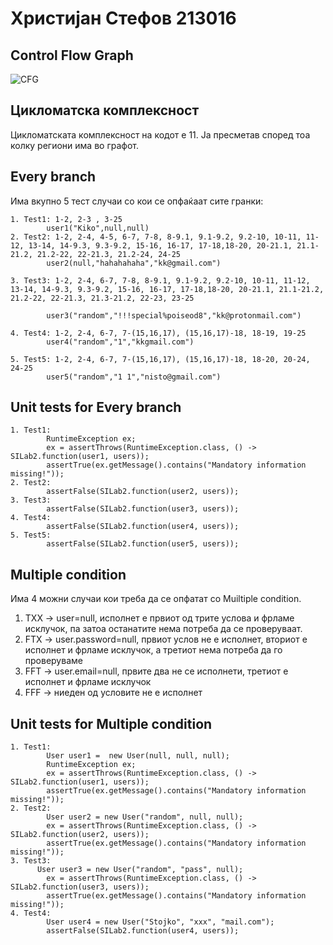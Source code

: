 # Христијан Стефов 213016

## Control Flow Graph
![CFG](https://github.com/hstefov/SI_2023_lab2_213016/assets/106402579/201b5db8-2f0a-437a-9bd5-e5071fb04da5)

## Цикломатска комплексност
Цикломатската комплексност на кодот е 11. Ја пресметав според тоа колку региони има во графот.
## Every branch
Има вкупно 5 тест случаи со кои се опфаќаат сите гранки:
```
1. Test1: 1-2, 2-3 , 3-25
        user1("Kiko",null,null)
2. Test2: 1-2, 2-4, 4-5, 6-7, 7-8, 8-9.1, 9.1-9.2, 9.2-10, 10-11, 11-12, 13-14, 14-9.3, 9.3-9.2, 15-16, 16-17, 17-18,18-20, 20-21.1, 21.1-21.2, 21.2-22, 22-21.3, 21.2-24, 24-25
        user2(null,"hahahahaha","kk@gmail.com")
        
3. Test3: 1-2, 2-4, 6-7, 7-8, 8-9.1, 9.1-9.2, 9.2-10, 10-11, 11-12, 13-14, 14-9.3, 9.3-9.2, 15-16, 16-17, 17-18,18-20, 20-21.1, 21.1-21.2, 21.2-22, 22-21.3, 21.3-21.2, 22-23, 23-25

        user3("random","!!!special%poiseod8","kk@protonmail.com")
        
4. Test4: 1-2, 2-4, 6-7, 7-(15,16,17), (15,16,17)-18, 18-19, 19-25
        user4("random","1","kkgmail.com")
        
5. Test5: 1-2, 2-4, 6-7, 7-(15,16,17), (15,16,17)-18, 18-20, 20-24, 24-25
        user5("random","1 1","nisto@gmail.com")
```
## Unit tests for Every branch
```
1. Test1:
        RuntimeException ex;
        ex = assertThrows(RuntimeException.class, () -> SILab2.function(user1, users));
        assertTrue(ex.getMessage().contains("Mandatory information missing!"));
2. Test2:
        assertFalse(SILab2.function(user2, users));
3. Test3:
        assertFalse(SILab2.function(user3, users));
4. Test4:
        assertFalse(SILab2.function(user4, users));
5. Test5:
        assertFalse(SILab2.function(user5, users));
```
## Multiple condition
Има 4 можни случаи кои треба да се опфатат со Muiltiple condition.
1. TXX -> user=null, исполнет е првиот од трите услова и фрламе исклучок, па затоа останатите нема потреба да се проверуваат.
2. FTX -> user.password=null, првиот услов не е исполнет, вториот е исполнет и фрламе исклучок, а третиот нема потреба да го проверуваме
3. FFT -> user.email=null, првите два не се исполнети, третиот е исполнет и фрламе исклучок
4. FFF -> ниеден од условите не е исполнет
## Unit tests for Multiple condition
```
1. Test1:
        User user1 =  new User(null, null, null);
        RuntimeException ex;
        ex = assertThrows(RuntimeException.class, () -> SILab2.function(user1, users));
        assertTrue(ex.getMessage().contains("Mandatory information missing!"));
2. Test2:
        User user2 = new User("random", null, null);
        ex = assertThrows(RuntimeException.class, () -> SILab2.function(user2, users));
        assertTrue(ex.getMessage().contains("Mandatory information missing!"));
3. Test3:
      User user3 = new User("random", "pass", null);
        ex = assertThrows(RuntimeException.class, () -> SILab2.function(user3, users));
        assertTrue(ex.getMessage().contains("Mandatory information missing!"));
4. Test4:
        User user4 = new User("Stojko", "xxx", "mail.com");
        assertFalse(SILab2.function(user4, users));
```



